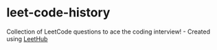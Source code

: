 # leet-code-history
Collection of LeetCode questions to ace the coding interview! - Created using [LeetHub](https://github.com/QasimWani/LeetHub)
